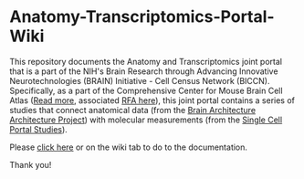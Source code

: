 # Anatomy-Transcriptomics-Portal-Wiki

This repository documents the Anatomy and Transcriptomics joint portal that is a part of the NIH's Brain Research through Advancing Innovative Neurotechnologies (BRAIN) Initiative - Cell Census Network (BICCN). Specifically, as a part of the Comprehensive Center for Mouse Brain Cell Atlas ([Read more](https://biccn.org/teams/u19-huang), associated [RFA here](https://projectreporter.nih.gov/project_info_description.cfm?aid=9415765&icde=36178632&ddparam=&ddvalue=&ddsub=&cr=5&csb=default&cs=ASC&pball=)), this joint portal contains a series of studies that connect anatomical data (from the [Brain Architecture Architecture Project](http://brainarchitecture.org)) with molecular measurements (from the [Single Cell Portal Studies](https://singlecell.broadinstitute.org/single_cell?scpbr=biccn-anatomy-and-morphology-project)).   

Please [click here](https://github.com/BICCN/Anatomy-Transcriptomics-Portal-Wiki/wiki) or on the wiki tab to do to the documentation.

Thank you!
